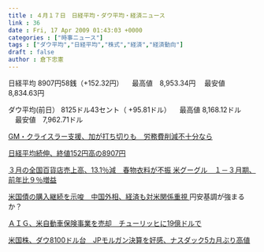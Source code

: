 ```yaml
---
title : ４月１７日　日経平均・ダウ平均・経済ニュース
link : 36
date : Fri, 17 Apr 2009 01:43:03 +0000
categories : ["時事ニュース"]
tags : ["ダウ平均","日経平均","株式","経済","経済動向"]
draft : false
author : 倉下忠憲
---
```


日経平均 8907円58銭（+152.32円）
　最高値　8,953.34円
　最安値　8,834.63円

ダウ平均(前日） 8125ドル43セント（ +95.81ドル）
　最高値 8,168.12ドル
　最安値　7,962.71ドル

<a href="http://www.nikkei.co.jp/news/main/20090417AT2M1700L17042009.html">GM・クライスラー支援、加が打ち切りも　労務費削減不十分なら </a>

<a href="http://www.nikkei.co.jp/news/main/20090417NTE2INK0717042009.html">日経平均続伸、終値152円高の8907円</a>

<a href="http://www.nikkei.co.jp/news/main/20090417AT2F1701017042009.html">３月の全国百貨店売上高、13.1％減　春物衣料が不振 </a>
<a href="http://it.nikkei.co.jp/business/news/index.aspx?n=AS2N1602X%2017042009&landing=Next">米グーグル　１－３月期、前年比９％増益</a>

<a href="http://www.nikkei.co.jp/news/main/20090417AT2M1603716042009.html">米国債の購入継続を示唆　中国外相、経済も対米関係重視 </a>
円安基調が強まるか？

<a href="http://www.nikkei.co.jp/news/main/20090417AT2N1603B17042009.html">ＡＩＧ、米自動車保険事業を売却　チューリッヒに19億ドルで </a>

<a href="http://www.nikkei.co.jp/news/market/20090417c8ASB7IAA05170409.html">米国株、ダウ8100ドル台　JPモルガン決算を好感、ナスダック5カ月ぶり高値</a>